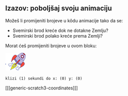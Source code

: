 ## Izazov: poboljšaj svoju animaciju

Možeš li promijeniti brojeve u kôdu animacije tako da se:

+ Svemirski brod kreće dok ne dotakne Zemlju?
+ Svemirski brod polako kreće prema Zemlji?

Morat ćeš promijeniti brojeve u ovom bloku:

![Lik rakete](images/sprite-spaceship.png)

```blocks3
klizi (1) sekundi do x: (0) y: (0)
```

[[[generic-scratch3-coordinates]]]